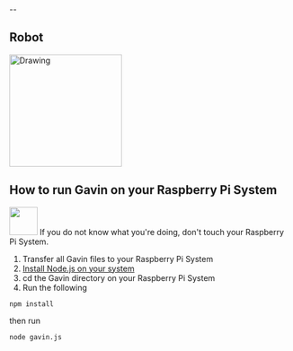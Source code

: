 --

## Robot
<img src="http://d2kmb61w1swc5t.cloudfront.net/images/Actobotics_Kit-03.jpg" alt="Drawing" width="200" height="200"/>

## How to run Gavin on your Raspberry Pi System

<img src="http://www.iconarchive.com/download/i103481/paomedia/small-n-flat/sign-warning.ico" width="50" height="50"/> If you do not know what you're doing, don't touch your Raspberry Pi System.

1. Transfer all Gavin files to your Raspberry Pi System
2. <a href="http://weworkweplay.com/play/raspberry-pi-nodejs/" >Install Node.js on your system</a>
3. cd the Gavin directory on your Raspberry Pi System
4.  Run the following
``` batchfile
npm install
```
then run
``` batchfile
node gavin.js
```
